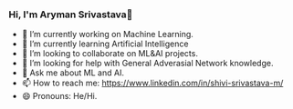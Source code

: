 ### Hi, I'm Aryman Srivastava👋

- 🔭 I’m currently working on Machine Learning.
- 🌱 I’m currently learning Artificial Intelligence
- 👯 I’m looking to collaborate on ML&AI projects.
- 🤔 I’m looking for help with General Adverasial Network knowledge.
- 💬 Ask me about ML and AI.
- 📫 How to reach me: https://www.linkedin.com/in/shivi-srivastava-m/
- 😄 Pronouns: He/Hi.


